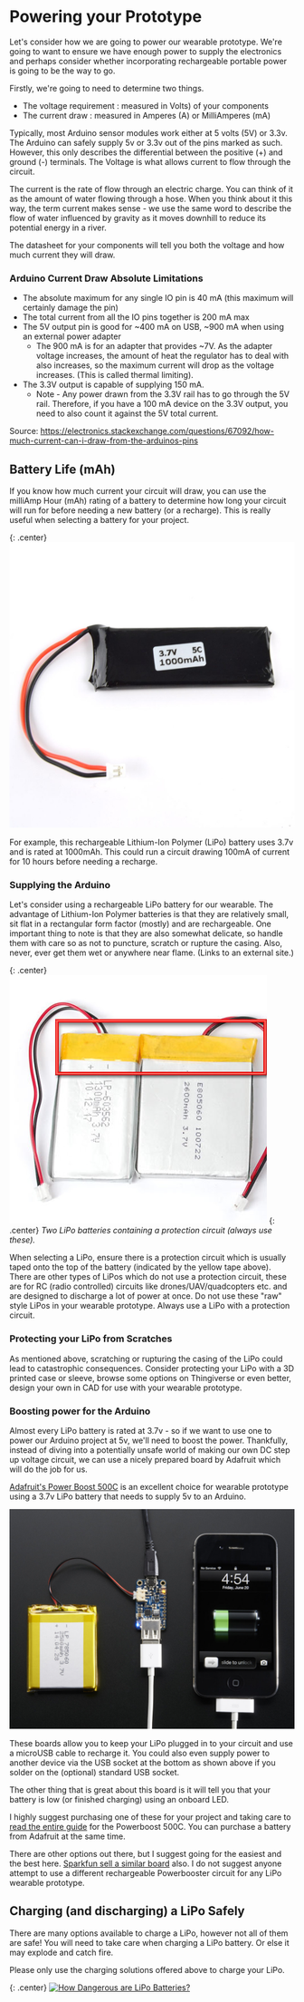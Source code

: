 # Powering your Prototype

Let's consider how we are going to power our wearable prototype. We're going to want to ensure we have enough power to supply the electronics and perhaps consider whether incorporating rechargeable portable power is going to be the way to go.

Firstly, we're going to need to determine two things.

* The voltage requirement : measured in Volts) of your components
* The current draw : measured in Amperes (A) or MilliAmperes (mA) 

Typically, most Arduino sensor modules work either at 5 volts (5V) or 3.3v. The Arduino can safely supply 5v or 3.3v out of the pins marked as such. However, this only describes the differential between the positive (+) and ground (-) terminals. The Voltage is what allows current to flow through the circuit.

The current is the rate of flow through an electric charge. You can think of it as the amount of water flowing through a hose. When you think about it this way, the term current makes sense - we use the same word to describe the flow of water influenced by gravity as it moves downhill to reduce its potential energy in a river. 

The datasheet for your components will tell you both the voltage and how much current they will draw.

 

### Arduino Current Draw Absolute Limitations

* The absolute maximum for any single IO pin is 40 mA (this maximum will certainly damage the pin)
* The total current from all the IO pins together is 200 mA max
* The 5V output pin is good for ~400 mA on USB, ~900 mA when using an external power adapter
  * The 900 mA is for an adapter that provides ~7V. As the adapter voltage increases, the amount of heat the regulator has to deal with also increases, so the maximum current will drop as the voltage increases. (This is called thermal limiting).
* The 3.3V output is capable of supplying 150 mA.
  * Note - Any power drawn from the 3.3V rail has to go through the 5V rail. Therefore, if you have a 100 mA device on the 3.3V output, you need to also count it against the 5V total current.

Source: https://electronics.stackexchange.com/questions/67092/how-much-current-can-i-draw-from-the-arduinos-pins 

 

## Battery Life (mAh)
If you know how much current your circuit will draw, you can use the milliAmp Hour (mAh) rating of a battery to determine how long your circuit will run for before needing a new battery (or a recharge). This is really useful when selecting a battery for your project. 

{: .center}
![lipo 1000mah](/assets/basics/37v-1000mah-5c-lipo-battery.jpg)

For example, this rechargeable Lithium-Ion Polymer (LiPo) battery uses 3.7v and is rated at 1000mAh. This could run a circuit drawing 100mA of current for 10 hours before needing a recharge.

 

### Supplying the Arduino
Let's consider using a rechargeable LiPo battery for our wearable. The advantage of Lithium-Ion Polymer batteries is that they are relatively small, sit flat in a rectangular form factor (mostly) and are rechargeable. One important thing to note is that they are also somewhat delicate, so handle them with care so as not to puncture, scratch or rupture the casing. Also, never, ever get them wet or anywhere near flame. (Links to an external site.)

{: .center}
![protected lipo](/assets/basics/components_protcells.jpg)
{: .center}
_Two LiPo batteries containing a protection circuit (always use these)._

 

When selecting a LiPo, ensure there is a protection circuit which is usually taped onto the top of the battery (indicated by the yellow tape above). There are other types of LiPos which do not use a protection circuit, these are for RC (radio controlled) circuits like drones/UAV/quadcopters etc. and are designed to discharge a lot of power at once. Do not use these "raw" style LiPos in your wearable prototype. Always use a LiPo with a protection circuit.

### Protecting your LiPo from Scratches
As mentioned above, scratching or rupturing the casing of the LiPo could lead to catastrophic consequences. Consider protecting your LiPo with a 3D printed case or sleeve, browse some options on Thingiverse or even better, design your own in CAD for use with your wearable prototype.

### Boosting power for the Arduino
Almost every LiPo battery is rated at 3.7v - so if we want to use one to power our Arduino project at 5v, we'll need to boost the power. Thankfully, instead of diving into a potentially unsafe world of making our own DC step up voltage circuit, we can use a nicely prepared board by Adafruit which will do the job for us. 

[Adafruit's Power Boost 500C](https://www.adafruit.com/product/1944) is an excellent choice for wearable prototype using a 3.7v LiPo battery that needs to supply 5v to an Arduino. 

![Powerboost500c](/assets/basics/adafruit_products_1944demo_ORIG_269.jpg)

These boards allow you to keep your LiPo plugged in to your circuit and use a microUSB cable to recharge it. You could also even supply power to another device via the USB socket at the bottom as shown above if you solder on the (optional) standard USB socket.

The other thing that is great about this board is it will tell you that your battery is low (or finished charging) using an onboard LED.

I highly suggest purchasing one of these for your project and taking care to [read the entire guide](https://learn.adafruit.com/adafruit-powerboost-500-plus-charger/) for the Powerboost 500C. You can purchase a battery from Adafruit at the same time.

There are other options out there, but I suggest going for the easiest and the best here. [Sparkfun sell a similar board](https://www.sparkfun.com/products/14411) also. I do not suggest anyone attempt to use a different rechargeable Powerbooster circuit for any LiPo wearable prototype.

 

## Charging (and discharging) a LiPo Safely

There are many options available to charge a LiPo, however not all of them are safe! You will need to take care when charging a LiPo battery. Or else it may explode and catch fire. 

Please only use the charging solutions offered above to charge your LiPo.


{: .center}
 [![How Dangerous are LiPo Batteries?](https://img.youtube.com/vi/osfgkFyq7lA/0.jpg)](https://www.youtube.com/watch?v=osfgkFyq7lA)

 
